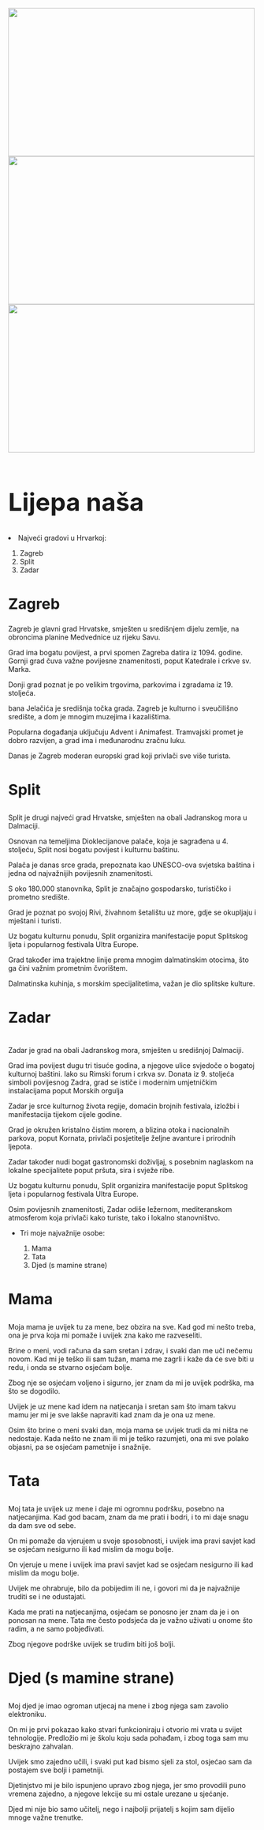 <html>
<head>
    <meta charset="UTF-8">
</head>
<body>
<p><img src="https://pbs.twimg.com/media/GaVwymJXsAET1AV?format=jpg&name=4096x4096"  style="width:500px;height:300px;"><img src="https://s27363.pcdn.co/wp-content/uploads/2017/06/Split-Croatia.jpg.optimal.jpg" style="width:500px;height:300px;"><img src="https://www.marber.hr/uploads/images/zadar-1643621323175.jpg" style="width:500px;height:300px;"></p>
<p></p>
<p></p>
<h1 style="font-size:50px;">Lijepa naša</h1>
  <ul1>
    <li>Najveći gradovi u Hrvarkoj:</li>
     <ol>
     <li>Zagreb</li>
     <li>Split</li>
     <li>Zadar</li>
    </ol>
</ul1>  

<h2 style="font-size:30px;"><b> Zagreb</b></h2>

  <p>Zagreb je glavni grad Hrvatske, smješten u središnjem dijelu zemlje, na obroncima planine Medvednice uz rijeku Savu. </p>
  <p>Grad ima bogatu povijest, a prvi spomen Zagreba datira iz 1094. godine. Gornji grad čuva važne povijesne znamenitosti, poput Katedrale i crkve sv. Marka. </p>
 <p> Donji grad poznat je po velikim trgovima, parkovima i zgradama iz 19. stoljeća. </p>
  <p> bana Jelačića je središnja točka grada. Zagreb je kulturno i sveučilišno središte, a dom je mnogim muzejima i kazalištima.</p>
 <p> Popularna događanja uključuju Advent i Animafest. Tramvajski promet je dobro razvijen, a grad ima i međunarodnu zračnu luku. </p>
  <p>Danas je Zagreb moderan europski grad koji privlači sve više turista.</p>
<p></p>

<p></p>
<h3 style="font-size:30px;"><b> Split</b></h3>

  <p>Split je drugi najveći grad Hrvatske, smješten na obali Jadranskog mora u Dalmaciji. </p>
  <p>Osnovan na temeljima Dioklecijanove palače, koja je sagrađena u 4. stoljeću, Split nosi bogatu povijest i kulturnu baštinu. </p>
  <p>Palača je danas srce grada, prepoznata kao UNESCO-ova svjetska baština i jedna od najvažnijih povijesnih znamenitosti.</p>
  <p>S oko 180.000 stanovnika, Split je značajno gospodarsko, turističko i prometno središte.</p>
  <p>Grad je poznat po svojoj Rivi, živahnom šetalištu uz more, gdje se okupljaju i mještani i turisti. </p> 
  <p> Uz bogatu kulturnu ponudu, Split organizira manifestacije poput Splitskog ljeta i popularnog festivala Ultra Europe.</p>
  <p>Grad također ima trajektne linije prema mnogim dalmatinskim otocima, što ga čini važnim prometnim čvorištem. </p>
  <p>Dalmatinska kuhinja, s morskim specijalitetima, važan je dio splitske kulture.</p>

<p></p>

<p></p>
<h4 style="font-size:30px;"><b> Zadar</b></h4>

  <p>Zadar je grad na obali Jadranskog mora, smješten u središnjoj Dalmaciji. </li>
  <p>Grad ima povijest dugu tri tisuće godina, a njegove ulice svjedoče o bogatoj kulturnoj baštini. Iako su Rimski forum i crkva sv. Donata iz 9. stoljeća simboli povijesnog Zadra, grad se ističe i modernim umjetničkim instalacijama poput Morskih orgulja </p>
  <p>Zadar je srce kulturnog života regije, domaćin brojnih festivala, izložbi i manifestacija tijekom cijele godine.</p>
  <p>Grad je okružen kristalno čistim morem, a blizina otoka i nacionalnih parkova, poput Kornata, privlači posjetitelje željne avanture i prirodnih ljepota.</p>
  <p>Zadar također nudi bogat gastronomski doživljaj, s posebnim naglaskom na lokalne specijalitete poput pršuta, sira i svježe ribe.  </p> 
  <p> Uz bogatu kulturnu ponudu, Split organizira manifestacije poput Splitskog ljeta i popularnog festivala Ultra Europe.</p>
  <p>Osim povijesnih znamenitosti, Zadar odiše ležernom, mediteranskom atmosferom koja privlači kako turiste, tako i lokalno stanovništvo. </p>

<p></p>
<p></p>

<ul>
    <li>Tri moje najvažnije osobe:</li>
     <ol>
     <li>Mama</li>
     <li>Tata</li>
     <li>Djed (s mamine strane)</li>
    </ol>
</ul>  

<h3 style="font-size:30px;"><b> Mama</b></h3>
<p>Moja mama je uvijek tu za mene, bez obzira na sve. Kad god mi nešto treba, ona je prva koja mi pomaže i uvijek zna kako me razveseliti.
<p>Brine o meni, vodi računa da sam sretan i zdrav, i svaki dan me uči nečemu novom. Kad mi je teško ili sam tužan, mama me zagrli i kaže da će sve biti u redu, i onda se stvarno osjećam bolje. </p>
<p>Zbog nje se osjećam voljeno i sigurno, jer znam da mi je uvijek podrška, ma što se dogodilo.</p>
<p>Uvijek je uz mene kad idem na natjecanja i sretan sam što imam takvu mamu jer mi je sve lakše napraviti kad znam da je ona uz mene.</p>
<p>Osim što brine o meni svaki dan, moja mama se uvijek trudi da mi ništa ne nedostaje. Kada nešto ne znam ili mi je teško razumjeti, ona mi sve polako objasni, pa se osjećam pametnije i snažnije.</p>
<h3 style="font-size:30px;"><b> Tata</b></h3>
<p>Moj tata je uvijek uz mene i daje mi ogromnu podršku, posebno na natjecanjima. Kad god bacam, znam da me prati i bodri, i to mi daje snagu da dam sve od sebe.</p>
<p> On mi pomaže da vjerujem u svoje sposobnosti, i uvijek ima pravi savjet kad se osjećam nesigurno ili kad mislim da mogu bolje.</p>
<p>On vjeruje u mene i uvijek ima pravi savjet kad se osjećam nesigurno ili kad mislim da mogu bolje. </p>
<p>Uvijek me ohrabruje, bilo da pobijedim ili ne, i govori mi da je najvažnije truditi se i ne odustajati. </p>
<p>Kada me prati na natjecanjima, osjećam se ponosno jer znam da je i on ponosan na mene. Tata me često podsjeća da je važno uživati u onome što radim, a ne samo pobjeđivati.</p>
<p>Zbog njegove podrške uvijek se trudim biti još bolji.</p>
<h3 style="font-size:30px;"><b>Djed (s mamine strane)</b></h3>
<p>Moj djed je imao ogroman utjecaj na mene i zbog njega sam zavolio elektroniku.</p>
<p>On mi je prvi pokazao kako stvari funkcioniraju i otvorio mi vrata u svijet tehnologije. Predložio mi je školu koju sada pohađam, i zbog toga sam mu beskrajno zahvalan. </p>
<p>Uvijek smo zajedno učili, i svaki put kad bismo sjeli za stol, osjećao sam da postajem sve bolji i pametniji.</p>
<p>Djetinjstvo mi je bilo ispunjeno upravo zbog njega, jer smo provodili puno vremena zajedno, a njegove lekcije su mi ostale urezane u sjećanje.</p>
<p>Djed mi nije bio samo učitelj, nego i najbolji prijatelj s kojim sam dijelio mnoge važne trenutke.</p>

</body>
</html>
